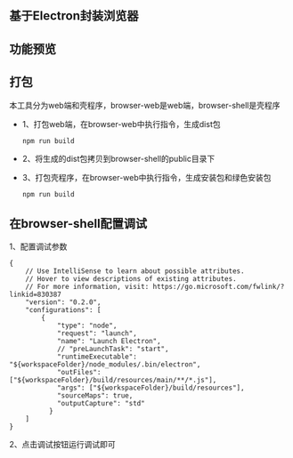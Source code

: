 ## 基于Electron封装浏览器

## 功能预览

## 打包

本工具分为web端和壳程序，browser-web是web端，browser-shell是壳程序

+ 1、打包web端，在browser-web中执行指令，生成dist包

  ```
  npm run build
  ```

+ 2、将生成的dist包拷贝到browser-shell的public目录下

+ 3、打包壳程序，在browser-web中执行指令，生成安装包和绿色安装包

  ```
  npm run build
  ```

  

## 在browser-shell配置调试

1、配置调试参数

```
{
    // Use IntelliSense to learn about possible attributes.
    // Hover to view descriptions of existing attributes.
    // For more information, visit: https://go.microsoft.com/fwlink/?linkid=830387
    "version": "0.2.0",
    "configurations": [
        {
            "type": "node",
            "request": "launch",
            "name": "Launch Electron",
            // "preLaunchTask": "start",
            "runtimeExecutable": "${workspaceFolder}/node_modules/.bin/electron",
            "outFiles": ["${workspaceFolder}/build/resources/main/**/*.js"],
            "args": ["${workspaceFolder}/build/resources"],
            "sourceMaps": true,
            "outputCapture": "std"
          }
    ]
}
```

2、点击调试按钮运行调试即可